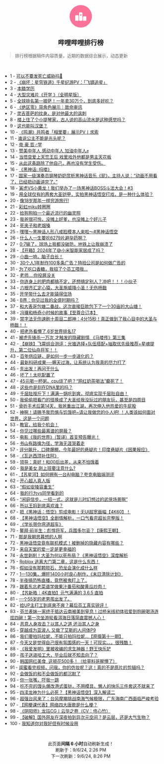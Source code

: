 <div align="center">
    <img src="./assets/icon_rank.png" alt="logo" />
    <h2>哔哩哔哩排行榜</h>
</div>

> 排行榜根据稿件内容质量，近期的数据综合展示，动态更新

<br />

<ul><li><span>1 - <a href=https://www.bilibili.com/BV19epKeWEK4>可以不要发死亡威胁吗🥲</a></span></li><li><span>2 - <a href=https://www.bilibili.com/BV1TT421z7e3>《崩坏：星穹铁道》千星纪游PV：「飞镝追星」</a></span></li><li><span>3 - <a href=https://www.bilibili.com/BV1N4HheGEsM>本瞌学历</a></span></li><li><span>4 - <a href=https://www.bilibili.com/BV1FE4m1R7mx>大型灾难片《开学&nbsp;》（全明星版）</a></span></li><li><span>5 - <a href=https://www.bilibili.com/BV1Di421r7rd>全球排名第一披萨！一年卖30万个，到底多好吃？</a></span></li><li><span>6 - <a href=https://www.bilibili.com/BV16U411S7RT>《绝区零》简角色展示｜致命审讯</a></span></li><li><span>7 - <a href=https://www.bilibili.com/BV1TDpMeHEWn>灵吉菩萨的纹身，是对他最大的讽刺</a></span></li><li><span>8 - <a href=https://www.bilibili.com/BV1TgHsefEc8>楼上住了个小提琴家，古人说的高山流水是这种感觉吗？</a></span></li><li><span>9 - <a href=https://www.bilibili.com/BV1ohHse5Ezk>这也能叫汉堡？</a></span></li><li><span>10 - <a href=https://www.bilibili.com/BV1UMHsecEAJ>《鸣潮》共鸣者「相里要」展示PV丨求索</a></span></li><li><span>11 - <a href=https://www.bilibili.com/BV13AHsevEAZ>谁说公主不能是光头呢？</a></span></li><li><span>12 - <a href=https://www.bilibili.com/BV18f421i75p>帝&nbsp;豪&nbsp;哲♂学</a></span></li><li><span>13 - <a href=https://www.bilibili.com/BV1bx4y1s7tw>赞美中年人&nbsp;感动中年人&nbsp;加油中年人✊</a></span></li><li><span>14 - <a href=https://www.bilibili.com/BV1xmHCejEq9>当悟空爱上天竺王后&nbsp;戏里戏外他都是男主天花板</a></span></li><li><span>15 - <a href=https://www.bilibili.com/BV1Zvpce7ESX>从此这条路除了他自己，再也没有学生受伤。</a></span></li><li><span>16 - <a href=https://www.bilibili.com/BV1TNHaejEP6>《黑神话:&nbsp;吗喽》</a></span></li><li><span>17 - <a href=https://www.bilibili.com/BV1F8H4e9EM9>国家一级演奏员钢琴奶奶赏析黑神话音乐《屁》，主持人说：“动画不用看了，已经把动画讲完了。”</a></span></li><li><span>18 - <a href=https://www.bilibili.com/BV12E4m197D3>寅虎VS小黄龙！我们举办了一场黑神话BOSS斗法大会！#3</a></span></li><li><span>19 - <a href=https://www.bilibili.com/BV1ZbHse1EN9>用全球仅有的两套大圣铠甲，实拍黑神话悟空打戏，是一种什么体验？</a></span></li><li><span>20 - <a href=https://www.bilibili.com/BV159HWe6EYJ>像18岁那年一样穷游旅行!</a></span></li><li><span>21 - <a href=https://www.bilibili.com/BV1FxHseUEgt>彩虹miku转圈圈</a></span></li><li><span>22 - <a href=https://www.bilibili.com/BV1fWHpe3E2M>给狗狗拍一个最近流行的幽灵照</a></span></li><li><span>23 - <a href=https://www.bilibili.com/BV1uKHseaEHL>我爸很可怜，没摊上好爹，也没摊上个好儿子</a></span></li><li><span>24 - <a href=https://www.bilibili.com/BV1c4pce9EYz>死夹子和老烟嗓</a></span></li><li><span>25 - <a href=https://www.bilibili.com/BV1XyH4eVErr>嘿嘿～黑神话人形八戒脸模本人来啦～#黑神话悟空</a></span></li><li><span>26 - <a href=https://www.bilibili.com/BV1Q9HheXEph>什么人一生要吃6279片避孕药啊？</a></span></li><li><span>27 - <a href=https://www.bilibili.com/BV1AWpGexEXJ>0:7输了，球场上我都没破防，地铁上让我崩溃了</a></span></li><li><span>28 - <a href=https://www.bilibili.com/BV1GdHHehEio>【开箱】2024年了😅小米智能家居成了吗？</a></span></li><li><span>29 - <a href=https://www.bilibili.com/BV1NKnZemEK7>小曲一响，脑子白长！</a></span></li><li><span>30 - <a href=https://www.bilibili.com/BV1otHpeBEhq>30个人1年制作100多条广告？特拍公司是如何做广告的</a></span></li><li><span>31 - <a href=https://www.bilibili.com/BV1iWpPepEnk>为了吃口香糖，我招了个员工喂我…</a></span></li><li><span>32 - <a href=https://www.bilibili.com/BV19r421K7ST>老师....你投屏没关</a></span></li><li><span>33 - <a href=https://www.bilibili.com/BV19DHheRETx>你连身上的肥肉都搞不定，还想搞定别人？冲吧！！！小伙子</a></span></li><li><span>34 - <a href=https://www.bilibili.com/BV1o7pweUEHq>六根齐汇定心猿，大圣施威降小圣！无伤杨戬</a></span></li><li><span>35 - <a href=https://www.bilibili.com/BV1Gr421N7RR>开学带什么去才能镇得住场</a></span></li><li><span>36 - <a href=https://www.bilibili.com/BV1zE421F7kZ>B界：你见过我的全盛时期吗？</a></span></li><li><span>37 - <a href=https://www.bilibili.com/BV1sBpFe4E9j>和大表哥包塘二番战，这次直接巨款包下了一个30亩的大山塘！</a></span></li><li><span>38 - <a href=https://www.bilibili.com/BV1VcH4eCE18>冯骥和杨奇小时候的故事【至尊合订本】</a></span></li><li><span>39 - <a href=https://www.bilibili.com/BV1AvHye5EeS>禁字法无伤速刷十周目二郎神：4分15秒！真正做到了我心目中的大圣与杨戬！！</a></span></li><li><span>40 - <a href=https://www.bilibili.com/BV1SfHheJEHU>把老外看懵了,6岁世界排名17</a></span></li><li><span>41 - <a href=https://www.bilibili.com/BV1G3HhepEET>被虎先锋杀一万次&nbsp;才触发的隐藏剧情&nbsp;《马喽传》第三集</a></span></li><li><span>42 - <a href=https://www.bilibili.com/BV191HbenEYf>【崩铁】飞霄综合测评：光锥选择+队伍搭配+抽取优先级推荐+星魂提升，第二位仙舟将军！！</a></span></li><li><span>43 - <a href=https://www.bilibili.com/BV1gAHseeEDT>百年供应链，是如何一步一步进化的？</a></span></li><li><span>44 - <a href=https://www.bilibili.com/BV1vrpce5EHQ>最新科研成果---瞒天过海，让系统认为我真的尽力打了</a></span></li><li><span>45 - <a href=https://www.bilibili.com/BV1dyHhefEQ1>先出发！再问干什么</a></span></li><li><span>46 - <a href=https://www.bilibili.com/BV1UfHheJEfm>坏了！太吃配置了</a></span></li><li><span>47 - <a href=https://www.bilibili.com/BV11SHpeWEkF>45元喝一杯粥，cpu烧了吧？“网红奶茶喝法”癫死了！</a></span></li><li><span>48 - <a href=https://www.bilibili.com/BV1eT421z7RX>这些也是刻在DNA里的吗？</a></span></li><li><span>49 - <a href=https://www.bilibili.com/BV1B9pFejExg>千层肚按斤下！满满一锅吃到爽，彻底实现千层肚自由！</a></span></li><li><span>50 - <a href=https://www.bilibili.com/BV1GzH1e8EVD>我偷偷把看门的怪换成了大圣给我没玩过的朋友玩，甚至是四周目</a></span></li><li><span>51 - <a href=https://www.bilibili.com/BV1Nx4y1x7wm>骨折手术后第14天，我爸重出江湖，再次伸入他热爱的牛屁股</a></span></li><li><span>52 - <a href=https://www.bilibili.com/BV1nNp3eUEfX>神啊！请赐予我恐惧与饥饿吧~请让我做您的仆人吧!&nbsp;！人类该如何面对世界，这是一个问题</a></span></li><li><span>53 - <a href=https://www.bilibili.com/BV1PjHseREgq>教官，给我个机会！</a></span></li><li><span>54 - <a href=https://www.bilibili.com/BV15nHzeEEmY>你见过哪些最离谱的屏蔽？</a></span></li><li><span>55 - <a href=https://www.bilibili.com/BV1bvpweTE1o>电影《我的世界》（暂译）首支预告曝光！</a></span></li><li><span>56 - <a href=https://www.bilibili.com/BV1TxpTeUESv>书山有路擒为径，学海无涯哭着走</a></span></li><li><span>57 - <a href=https://www.bilibili.com/BV1Cy411v7Kh>评分飙升，口碑爆棚，今年最好的悬疑片！印度悬疑片《因果报应》</a></span></li><li><span>58 - <a href=https://www.bilibili.com/BV1UapFehEL9>《瓦达西顶补住阿》</a></span></li><li><span>59 - <a href=https://www.bilibili.com/BV1tepFeFEbT>领导：真好！和00后出差，从来不怕饿着</a></span></li><li><span>60 - <a href=https://www.bilibili.com/BV1DzHpecECZ>我是美女,刚上班要注意什么?</a></span></li><li><span>61 - <a href=https://www.bilibili.com/BV15M4m1Y7e2>【苏星河】如何拥有一台AI电脑？夸克电脑端测评</a></span></li><li><span>62 - <a href=https://www.bilibili.com/BV1dT421z7rs>开心超人真人版</a></span></li><li><span>63 - <a href=https://www.bilibili.com/BV18ZHkeSEr1>“假如安陵容重生”</a></span></li><li><span>64 - <a href=https://www.bilibili.com/BV14aHxeYEfV>我的行为vs同学看到的</a></span></li><li><span>65 - <a href=https://www.bilibili.com/BV1ijn9eWE2k>“闲庭信步，一招一式，这就是儿时幻想过的武侠场景啊”</a></span></li><li><span>66 - <a href=https://www.bilibili.com/BV1u4421o7zA>所以王妈到底喜欢谁？</a></span></li><li><span>67 - <a href=https://www.bilibili.com/BV1wE4m1R7cu>把《黑神话：悟空》剪成电影！无UI超宽画幅【4K60】！</a></span></li><li><span>68 - <a href=https://www.bilibili.com/BV1dS421Q7mS>【黑神话悟空】全剧情解析，一口气看完超长完整版！</a></span></li><li><span>69 - <a href=https://www.bilibili.com/BV14kpweaEwp>《学长带你弯道超车》</a></span></li><li><span>70 - <a href=https://www.bilibili.com/BV12mHpeREpn>鳌拜·前半生：彪悍将军，兵围多尔衮？【康熙王朝】</a></span></li><li><span>71 - <a href=https://www.bilibili.com/BV1kPpFeSEwL>那是我朝思暮想的人啊</a></span></li><li><span>72 - <a href=https://www.bilibili.com/BV1uLHheSE19>黑神话悟空竟有联机模式！被删掉的隐藏内容有哪些？</a></span></li><li><span>73 - <a href=https://www.bilibili.com/BV1cPHxeXEcH>来自天堂的爱一定是更幸福的</a></span></li><li><span>74 - <a href=https://www.bilibili.com/BV1S7HheEE9E>永世剥削！大圣为何以死布局？《黑神话悟空》深度解析</a></span></li><li><span>75 - <a href=https://www.bilibili.com/BV1akpgevEUY>Roblox&nbsp;逃离大门第二章，这是什么东西！</a></span></li><li><span>76 - <a href=https://www.bilibili.com/BV14ipFeZEub>假如没有那颗陨石，恐龙会演化成什么样</a></span></li><li><span>77 - <a href=https://www.bilibili.com/BV1ZnHnevExi>1—130集，爆肝1400小时良心制作，《末日清除计划》</a></span></li><li><span>78 - <a href=https://www.bilibili.com/BV1pJHseXEkJ>半夜搞恐怖直播，竟然被鬼盯上了..</a></span></li><li><span>79 - <a href=https://www.bilibili.com/BV1ERpweWEYW>跟着东北老菜谱学做果汁番茄和酸黄瓜炒肉！</a></span></li><li><span>80 - <a href=https://www.bilibili.com/BV1MVpceYE1v>【苏新皓｜4K直拍】元气满满的&nbsp;3.6.5&nbsp;直拍</a></span></li><li><span>81 - <a href=https://www.bilibili.com/BV1w2421o7i2>一个55岁的老男孩出发了。</a></span></li><li><span>82 - <a href=https://www.bilibili.com/BV1KEpceFEtS>给UP主打工到底爽不爽？幕后员工真实锐评！</a></span></li><li><span>83 - <a href=https://www.bilibili.com/BV1b1pMe9EH6>芬兰表妹一家终于抵达云南被美到窒息！过桥米线初体验爱到抱碗喝汤连炫四碗！第一次坐游轮看洱海日落简直震撼人心！</a></span></li><li><span>84 - <a href=https://www.bilibili.com/BV1EdpweXEv2>恶意人身攻击？以其人之道&nbsp;还治其人之身</a></span></li><li><span>85 - <a href=https://www.bilibili.com/BV1vHpFeMEKE>穿越成为亚波人&nbsp;又做了艾斯的人间体P9</a></span></li><li><span>86 - <a href=https://www.bilibili.com/BV1chH6ehEhH>我们要拍玛拉妮，不能只拍玛拉妮...【原摄第十一期】</a></span></li><li><span>87 - <a href=https://www.bilibili.com/BV1MMHsecEM2>今天又是觉得自己很有氛围感的一天！可现实。。。很残酷！</a></span></li><li><span>88 - <a href=https://www.bilibili.com/BV1G6HseuEhW>《我爱发明》里被收编的求生神器！野王快乐铲</a></span></li><li><span>89 - <a href=https://www.bilibili.com/BV1jiH4eSECo>孩子送进哈工大，毕业后就不知去向了？</a></span></li><li><span>90 - <a href=https://www.bilibili.com/BV1XrHseqEwo>韩国网红美食&nbsp;&nbsp;这顿花500多！（给草料哥腥懵了）</a></span></li><li><span>91 - <a href=https://www.bilibili.com/BV1BqH6exEt2>闺蜜看完视频，问我，你的仿妆呢？这！真的不是原片的剪辑吗？</a></span></li><li><span>92 - <a href=https://www.bilibili.com/BV1PZHfeREyH>会做饭的和不会做饭的都沉默了</a></span></li><li><span>93 - <a href=https://www.bilibili.com/BV1kcHxe9EWP>你一张嘴，吓我一跳</a></span></li><li><span>94 - <a href=https://www.bilibili.com/BV1yZHfe9E1R>吃不完的馒头爆改港式蛋挞，不用模具，懒人的快乐三件套这不就来了</a></span></li><li><span>95 - <a href=https://www.bilibili.com/BV1j8HpeMExA>四渎龙神为什么必死？【黑神话悟空】深入解读二</a></span></li><li><span>96 - <a href=https://www.bilibili.com/BV1n8pceQEx8>超强台风来了：台风摩羯挑战南海气候极限，广东海南广西面临严峻考验</a></span></li><li><span>97 - <a href=https://www.bilibili.com/BV19tpPeSEkw>【网梗课代表】网络四大唐歌是什么梗？</a></span></li><li><span>98 - <a href=https://www.bilibili.com/BV1S2HsePEyx>《阴阳师》龙珏CG丨云华之卷（CV：佟心竹）</a></span></li><li><span>99 - <a href=https://www.bilibili.com/BV1xw4m167Vr>【破解】国外网友在深夜拍到异次元空间？是云层，还是大气生物？</a></span></li><li><span>100 - <a href=https://www.bilibili.com/BV1hCHseTEoH>我知道你对我好但有时候没用</a></span></li></ul>

<br />

<p align=center>此页面<b>间隔 6 小时</b>自动刷新生成！<br>刷新于：9/6/24, 2:26 PM<br>下一次刷新：9/6/24, 8:26 PM</p>